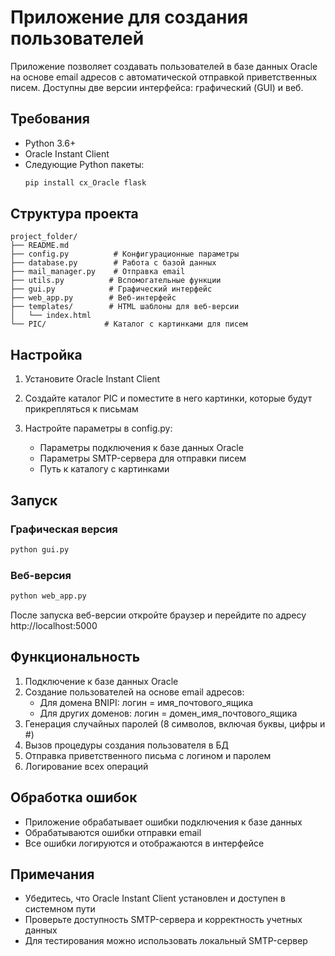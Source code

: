# Приложение для создания пользователей

Приложение позволяет создавать пользователей в базе данных Oracle на основе email адресов с автоматической отправкой приветственных писем. Доступны две версии интерфейса: графический (GUI) и веб.

## Требования

- Python 3.6+
- Oracle Instant Client
- Следующие Python пакеты:
  ```bash
  pip install cx_Oracle flask
  ```

## Структура проекта 
```
project_folder/
├── README.md
├── config.py          # Конфигурационные параметры
├── database.py        # Работа с базой данных
├── mail_manager.py    # Отправка email
├── utils.py          # Вспомогательные функции
├── gui.py            # Графический интерфейс
├── web_app.py        # Веб-интерфейс
├── templates/        # HTML шаблоны для веб-версии
│   └── index.html
└── PIC/             # Каталог с картинками для писем
```

## Настройка

1. Установите Oracle Instant Client

2. Создайте каталог PIC и поместите в него картинки, которые будут прикрепляться к письмам

3. Настройте параметры в config.py:
   - Параметры подключения к базе данных Oracle
   - Параметры SMTP-сервера для отправки писем
   - Путь к каталогу с картинками

## Запуск

### Графическая версия

```bash
python gui.py
```

### Веб-версия

```bash
python web_app.py
```
После запуска веб-версии откройте браузер и перейдите по адресу http://localhost:5000

## Функциональность

1. Подключение к базе данных Oracle
2. Создание пользователей на основе email адресов:
   - Для домена BNIPI: логин = имя_почтового_ящика
   - Для других доменов: логин = домен_имя_почтового_ящика
3. Генерация случайных паролей (8 символов, включая буквы, цифры и #)
4. Вызов процедуры создания пользователя в БД
5. Отправка приветственного письма с логином и паролем
6. Логирование всех операций

## Обработка ошибок

- Приложение обрабатывает ошибки подключения к базе данных
- Обрабатываются ошибки отправки email
- Все ошибки логируются и отображаются в интерфейсе

## Примечания

- Убедитесь, что Oracle Instant Client установлен и доступен в системном пути
- Проверьте доступность SMTP-сервера и корректность учетных данных
- Для тестирования можно использовать локальный SMTP-сервер 